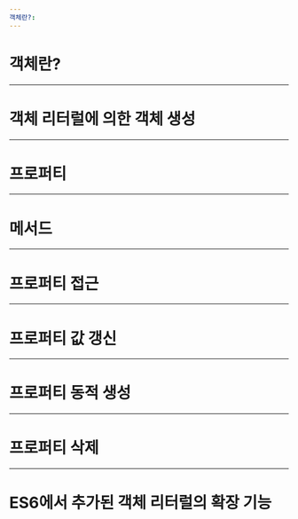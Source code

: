 ```yaml
---
객체란?:
---
```

# 객체란?

---

# 객체 리터럴에 의한 객체 생성

---

#  프로퍼티

---

# 메서드

---

# 프로퍼티 접근

---

# 프로퍼티 값 갱신

---

# 프로퍼티 동적 생성

---

# 프로퍼티 삭제

---

# ES6에서 추가된 객체 리터럴의 확장 기능

